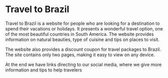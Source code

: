 # Travel to Brazil

Travel to Brazil is a website for people who are looking for a destination to spend their vacations or holidays. It presents a wonderful travel option, one of the most beautiful countries in South America. The website provides information on natural beauties, type of cuisine and tips on places to visit.

The website also provides a discount coupon for travel packages to Brazil. The site contains only two pages, making it easy to view on any device.

At the end we have links directing to our social media, where we give more information and tips to help travelers
